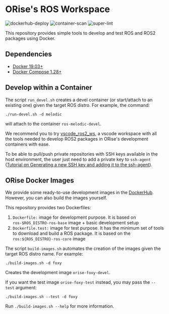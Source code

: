 # ORise's ROS Workspace

![dockerhub-deploy](https://github.com/orise-robotics/ros_ws/workflows/dockerhub-deploy/badge.svg?branch=master)
![container-scan](https://github.com/orise-robotics/ros_ws/workflows/container-scan/badge.svg?branch=master)
![super-lint](https://github.com/orise-robotics/ros_ws/workflows/super-lint/badge.svg?branch=master)

This repository provides simple tools to develop and test ROS and ROS2 packages using Docker.

## Dependencies

* [Docker 19.03+](https://docs.docker.com/engine/install/)
* [Docker Compose 1.28+](https://docs.docker.com/compose/install/)

## Develop within a Container

The script `run_devel.sh` creates a devel container (or start/attach to an existing one) given the target ROS distro. For example, the command:
```console
./run-devel.sh -d melodic
```
will attach to the container `ros-melodic-devel`.

We recommend you to try [vscode_ros2_ws](https://github.com/orise-robotics/vscode_ros2_ws), a vscode workspace with all the tools needed to develop ROS2 packages in ORise's development containers with ease.

To be able to pull/push private repositories with SSH keys available in the host environment, the user just need to add a private key to `ssh-agent` ([Tutorial on Generating a new SSH key and adding it to the ssh-agent](https://docs.github.com/en/authentication/connecting-to-github-with-ssh/generating-a-new-ssh-key-and-adding-it-to-the-ssh-agent)).

## ORise Docker Images

We provide some ready-to-use development images in the [DockerHub](https://hub.docker.com/u/oriserobotics). However, you can also build the images yourself.

This repository provides two Dockerfiles:
1. `Dockerfile:` image for development purpose. It is based on `ros-$ROS_DISTRO-ros-base` image + basic development setup
2. `Dockerfile.test:` image for test purpose. It has the minimum set of tools to download and build a ROS package. It is based on the `ros:${ROS_DISTRO}-ros-core` image

The script `build-images.sh` automates the creation of the images given the target ROS distro name. For example:
```console
./build-images.sh -d foxy
```
Creates the development image `orise-foxy-devel`.

If you want the test image `orise-foxy-test` instead, you may pass the `--test` argument:
```console
./build-images.sh --test -d foxy
```

Run `./build-images.sh --help` for more information.
